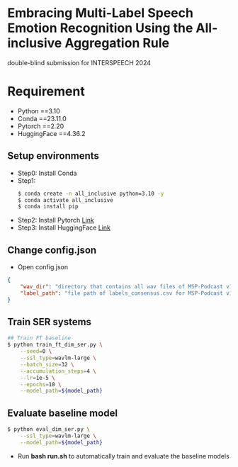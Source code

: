 # Embracing Multi-Label Speech Emotion Recognition Using the All-inclusive Aggregation Rule
double-blind submission for INTERSPEECH 2024

# Requirement
* Python ==3.10
* Conda ==23.11.0
* Pytorch ==2.20 
* HuggingFace ==4.36.2
## Setup environments
* Step0: Install Conda
* Step1:
  ``` bash
  $ conda create -n all_inclusive python=3.10 -y
  $ conda activate all_inclusive
  $ conda install pip
  ```
* Step2: Install Pytorch [Link](https://pytorch.org/get-started/locally/)
* Step3: Install HuggingFace [Link](https://huggingface.co/docs/transformers/installation)

## Change config.json
- Open config.json
```json
{
    "wav_dir": "directory that contains all wav files of MSP-Podcast v1.11",
    "label_path": "file path of labels_consensus.csv for MSP-Podcast v1.11"
}
```
## Train SER systems
``` bash
## Train FT baseline
$ python train_ft_dim_ser.py \
    --seed=0 \
    --ssl_type=wavlm-large \
    --batch_size=32 \
    --accumulation_steps=4 \
    --lr=1e-5 \
    --epochs=10 \
    --model_path=${model_path}
```
## Evaluate baseline model
``` bash
$ python eval_dim_ser.py \
    --ssl_type=wavlm-large \
    --model_path=${model_path}
```
* Run **bash run.sh** to automatically train and evaluate the baseline models
 

